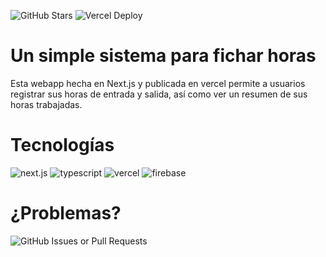 ![GitHub Stars](https://img.shields.io/github/stars/jaavierdz/workhours-tracker?style=social) ![Vercel Deploy](https://deploy-badge.vercel.app/vercel/workhours-tracker)
# Un simple sistema para fichar horas
Esta webapp hecha en Next.js y publicada en vercel permite a usuarios
registrar sus horas de entrada y salida, así como ver un resumen de sus horas trabajadas.

# Tecnologías
![next.js](https://img.shields.io/badge/next.js-000000?style=for-the-badge&logo=nextdotjs&logoColor=white)
![typescript](https://img.shields.io/badge/typescript-3178c6?style=for-the-badge&logo=typescript&logoColor=white)
![vercel](https://img.shields.io/badge/vercel-000000?style=for-the-badge&logo=vercel&logoColor=white)
![firebase](https://img.shields.io/badge/firebase-ffca28?style=for-the-badge&logo=firebase&logoColor=black)


# ¿Problemas?

![GitHub Issues or Pull Requests](https://img.shields.io/github/issues/jaavierdz/workhours-tracker)
